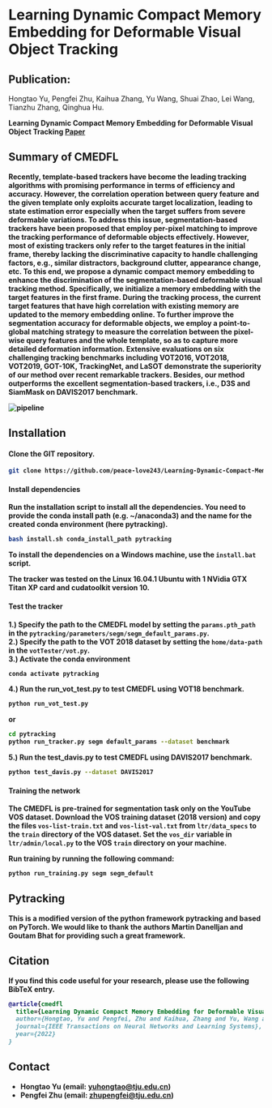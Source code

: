# Learning Dynamic Compact Memory Embedding for Deformable Visual Object Tracking

## Publication:
Hongtao Yu, Pengfei Zhu, Kaihua Zhang, Yu Wang, Shuai Zhao, Lei Wang, Tianzhu Zhang, Qinghua Hu.


<b>Learning Dynamic Compact Memory Embedding for Deformable Visual Object Tracking
[Paper](https://arxiv.org/abs/2111.11625) </br>


## Summary of CMEDFL
Recently, template-based trackers have become the leading tracking algorithms with promising performance in terms of efficiency and accuracy. However, the correlation operation
between query feature and the given template only exploits accurate target localization, leading to state estimation error especially when the target suffers from severe deformable variations.
To address this issue, segmentation-based trackers have been proposed that employ per-pixel matching to improve the tracking performance of deformable objects effectively. However, most of existing trackers only refer to the target features in the initial frame, thereby lacking the discriminative capacity to handle
challenging factors, e.g., similar distractors, background clutter, appearance change, etc. To this end, we propose a dynamic
compact memory embedding to enhance the discrimination of the segmentation-based deformable visual tracking method.
Specifically, we initialize a memory embedding with the target features in the first frame. During the tracking process, the
current target features that have high correlation with existing memory are updated to the memory embedding online. To
further improve the segmentation accuracy for deformable objects, we employ a point-to-global matching strategy to measure
the correlation between the pixel-wise query features and the whole template, so as to capture more detailed deformation
information. Extensive evaluations on six challenging tracking benchmarks including VOT2016, VOT2018, VOT2019, GOT-10K,
TrackingNet, and LaSOT demonstrate the superiority of our method over recent remarkable trackers. Besides, our method outperforms the excellent segmentation-based trackers, i.e., D3S and SiamMask on DAVIS2017 benchmark.

![pipeline](./pipeline.png)

## Installation

#### Clone the GIT repository.
```bash
git clone https://github.com/peace-love243/Learning-Dynamic-Compact-Memory-Embeddingfor-Deformable-Visual-Object-Tracking.git.
```

#### Install dependencies
Run the installation script to install all the dependencies. You need to provide the conda install path (e.g. ~/anaconda3) and the name for the created conda environment (here pytracking).
```bash
bash install.sh conda_install_path pytracking
```
To install the dependencies on a Windows machine, use the `install.bat` script.

The tracker was tested on the Linux 16.04.1 Ubuntu with 1 NVidia GTX Titan XP card and cudatoolkit version 10.

#### Test the tracker
1.) Specify the path to the CMEDFL model by setting the `params.pth_path` in the `pytracking/parameters/segm/segm_default_params.py`. <br/>
2.) Specify the path to the VOT 2018 dataset by setting the `home/data-path` in the `votTester/vot.py`. <br/>
3.) Activate the conda environment
```bash
conda activate pytracking
```
4.) Run the run_vot_test.py to test CMEDFL using VOT18 benchmark.
```bash
python run_vot_test.py
```
or 
```bash
cd pytracking
python run_tracker.py segm default_params --dataset benchmark
```

5.) Run the test_davis.py to test CMEDFL using DAVIS2017 benchmark.
```bash
python test_davis.py --dataset DAVIS2017
```


#### Training the network
The CMEDFL is pre-trained for segmentation task only on the YouTube VOS dataset. Download the VOS training dataset (2018 version) and copy the files `vos-list-train.txt` and `vos-list-val.txt` from `ltr/data_specs` to the `train` directory of the VOS dataset.
Set the `vos_dir` variable in `ltr/admin/local.py` to the VOS `train` directory on your machine.

Run training by running the following command:
```bash
python run_training.py segm segm_default
```

## Pytracking
This is a modified version of the python framework pytracking and based on **PyTorch**. We would like to thank the authors Martin Danelljan and Goutam Bhat for providing such a great framework.

## Citation

If you find this code useful for your research, please use the following BibTeX entry.

```bibtex
@article{cmedfl
  title={Learning Dynamic Compact Memory Embedding for Deformable Visual Object Tracking},
  author={Hongtao, Yu and Pengfei, Zhu and Kaihua, Zhang and Yu, Wang and Shuai, Zhao and Lei, Wang and Tianzhu, Zhang and Qinghua, Hu},
  journal={IEEE Transactions on Neural Networks and Learning Systems},
  year={2022}
}
```

## Contact
* Hongtao Yu (email: yuhongtao@tju.edu.cn)
* Pengfei Zhu (email: zhupengfei@tju.edu.cn)
